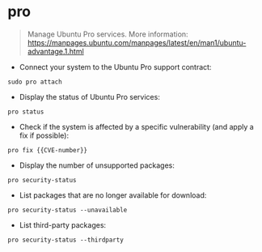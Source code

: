 # pro

> Manage Ubuntu Pro services.
> More information: <https://manpages.ubuntu.com/manpages/latest/en/man1/ubuntu-advantage.1.html>

- Connect your system to the Ubuntu Pro support contract:

`sudo pro attach`

- Display the status of Ubuntu Pro services:

`pro status`

- Check if the system is affected by a specific vulnerability (and apply a fix if possible):

`pro fix {{CVE-number}}`

- Display the number of unsupported packages:

`pro security-status`

- List packages that are no longer available for download:

`pro security-status --unavailable`

- List third-party packages:

`pro security-status --thirdparty`
